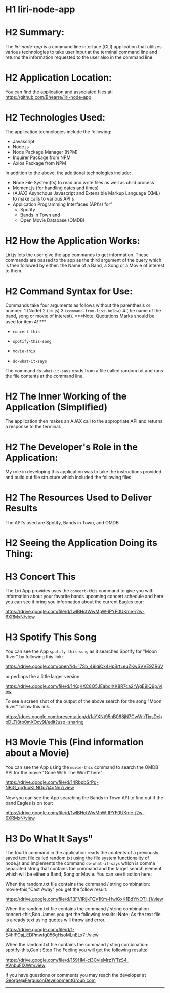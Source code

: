 # H1 liri-node-app

# H2 Summary:

The *liri-node-app* is a command line interface (CLI) application that utilizes various technologies to take user input at the terminal command line and returns the information requested to the user also in the command line.

# H2 Application Location:

You can find the application and associated files at:  https://github.com/Bhearre/liri-node-app

# H2 Technologies Used:

The application technologies include the following:
*   Javascript
*   Node.js
*   Node Package Manager (NPM)
*   Inquirer Package from NPM
*   Axios Package from NPM

In addition to the above, the additional technologies include:

*   Node File System(fs) to read and write files as well as child process 
*   Moment.js (for handling dates and times)
*   (AJAX) Asynchous Javascript and Extensible Markup Language (XML) to make calls to various API's
*   Application Programming Interfaces (API's) for"
    *   Spotify
    *   Bands in Town and 
    *   Open Movie Database (OMDB)

# H2 How the Application Works:

Liri.js lets the user give the app commands to get information.  These commands are passed to the app as the third argument of the query which is then followed by either: the Name of a Band, a Song or a Movie of interest to them.

# H2 Command Syntax for Use:

Commands take four arguments as follows without the parenthesis or number:  1.(Node) 2.(liri.js) 3.`(command-from-list-below)` 4.(the name of the band, song or movie of interest). ***Note: Quotations Marks should be used for item 4! ***  

   * `concert-this` 

   * `spotify-this-song`

   * `movie-this`

   * `do-what-it-says`

The command `do-what-it-says` reads from a file called random.txt and runs the file contents at the command line. 

# H2 The Inner Working of the Application (Simplified)
The application then makes an AJAX call to the appropriate API and returns a response to the terminal.

# H2 The Developer's Role in the Application:
My role in developing this application was to take the instructions provided and build out file structure which included the following files:

# H2 The Resources Used to Deliver Results

 The API's used are Spotify, Bands in Town, and OMDB 

# H2 Seeing the Application Doing its Thing:

# H3  Concert This

The Liri App provides uses the `concert-this` command to give you with information about your favorite bands upcoming concert schedule and here you can see it
bring you information about the current Eagles tour:

https://drive.google.com/file/d/1wlBHctWwMpW-lPYF0UKme-j2w-6XRMxN/view

# H3 Spotify This Song

 You can see the App `spotify-this-song` as it searches Spotify for "Moon River" by following this link:

 https://drive.google.com/open?id=17Sb_49lqjCx4HpBrtLeuZKwSVVE9ZR6V

 or perhaps the a little larger version:

 https://drive.google.com/file/d/1rKqKXC8Q5JEabdlXK8R7ca2rWgE9lQ9p/view

To see a screen shot of the output of the above search for the song "Moon River" follow this link.

https://docs.google.com/presentation/d/1aYXNt95nB068jN7CwWIrTixsDehpDLTi8tp0mXOcv9I/edit?usp=sharing

# H3 Movie This (Find information about a Movie)

You can see the App using the `movie-this` command to search the OMDB API for the movie "Gone With The Wind" here":

https://drive.google.com/file/d/14RbpbSrPg-NBiG_qq1uuKLNGp7j4gNn7/view

Now you can see the App searching the Bands in Town API to find out if the band Eagles is on tour:

https://drive.google.com/file/d/1wlBHctWwMpW-lPYF0UKme-j2w-6XRMxN/view

# H3 Do What It Says"

The fourth command in the application reads the contents of a previously saved text file called random.txt using the file system functionality of node.js and 
implements the command `do-what-it-says` which is comma separated string that contains the command and the target search element whish will be either a Band, Song or Movie.  You can see it action here:

When the random.txt file contains the command / string combination: movie-this,"Cast Away" you get the follow result:

https://drive.google.com/file/d/1BFViRijkTQV1Km-HwiGxK1BdYNOTj_j1/view

When the random.txt file contains the command / string combination concert-this,Bob James you get the following results:
Note: As the text file is already text using quotes will throw and error.

https://drive.google.com/file/d/1-E4hIFOaj_EDPmwfg056gHsoMLnELx7-/view


When the random.txt file contains the command / sting combination: spotify-this,Can't Stop The Feeling you will get the following results:


https://drive.google.com/file/d/159HM-cl3CvIeMrz1YTzS4-AVnbuFIXWm/view


If you have questions or comments you may reach the developer at George@FergusonDevelopmentGroup.com

*************************************************************************************************

